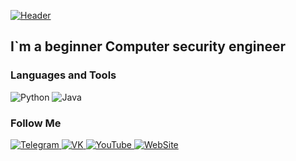 [![Header](https://github.com/gigaMark/gigamark/blob/main/assets/standard.gif) ](http://www.codie.fun/)

## I`m a beginner Сomputer security engineer

### Languages and Tools
![Python](https://img.shields.io/badge/-Python-1A1B51?style=for-the-badge&logo=Python&logoColor=659AD2)
![Java](https://img.shields.io/badge/-Python-1A1B51?style=for-the-badge&logo=Java&logoColor=659AD2)


### Follow Me
[![Telegram](https://img.shields.io/badge/-Telegram-1A1B51?style=for-the-badge&logo=telegram&logoColor=269FDD) ](https://t.me/srcbt)
[![VK](https://img.shields.io/badge/-VK-1A1B51?style=for-the-badge&logo=VK&logoColor=4E7AB0) ](https://vk.com/sercebit)
[![YouTube](https://img.shields.io/badge/-YouTube-1A1B51?style=for-the-badge&logo=YouTube&logoColor=FF0000) ](https://www.youtube.com/c/uaMark)
[![WebSite](https://img.shields.io/badge/-WebSite-1A1B51?style=for-the-badge&logo=gmail&logoColor=F2F2F2) ](http://www.codie.fun/)

